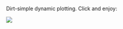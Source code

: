 Dirt-simple dynamic plotting. Click and enjoy:

<a href="http://folk.ntnu.no/edvardkk/grafvis/">
<img src="http://i.imgur.com/6cuQMxN.png" />
</a>
